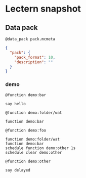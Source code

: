 # Lectern snapshot

## Data pack

`@data_pack pack.mcmeta`

```json
{
  "pack": {
    "pack_format": 10,
    "description": ""
  }
}
```

### demo

`@function demo:bar`

```mcfunction
say hello
```

`@function demo:folder/wat`

```mcfunction
function demo:bar
```

`@function demo:foo`

```mcfunction
function demo:folder/wat
function demo:bar
schedule function demo:other 1s
schedule clear demo:other
```

`@function demo:other`

```mcfunction
say delayed
```
